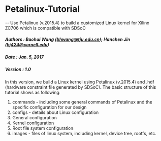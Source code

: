 # Petalinux-Tutorial
-- Use Petalinux (v.2015.4) to build a customized Linux kernel for Xilinx ZC706 which is compatible with SDSoC

##### Authors : Baohui Wang (bhwang@tju.edu.cn); Hanchen Jin (hj424@cornell.edu)
##### Date    : Jan. 5, 2017
##### Version : 1.0

In this version, we build a Linux kernel using Petalinux (v.2015.4) and .hdf (hardware constraint file generated by SDSoC).
The basic structure of this tutorial shows as following:

1. commands - including some general commands of Petalinux and the specific configuration for our design
2. configs - details about Linux configuration
  1. General configuration 
  2. Kernel configuration
  3. Root file system configuration   
3. images - files of linux system, including kernel, device tree, rootfs, etc.
